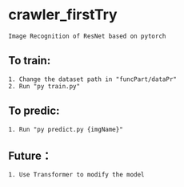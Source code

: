 # crawler_firstTry
    Image Recognition of ResNet based on pytorch

## To train:
    1. Change the dataset path in "funcPart/dataPr"
    2. Run "py train.py"

## To predic:
    1. Run "py predict.py {imgName}"

## Future：
    1. Use Transformer to modify the model 
